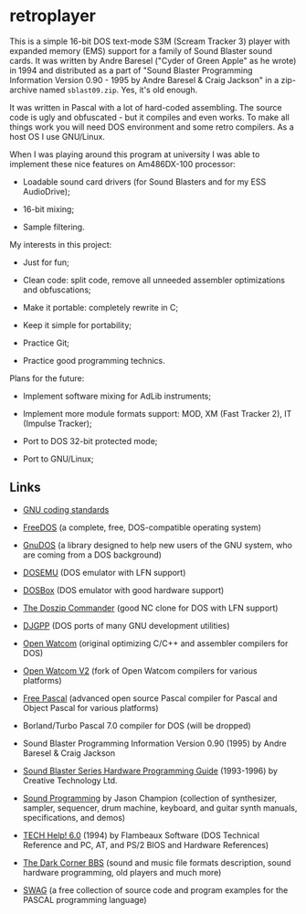 # retroplayer

This is a simple 16-bit DOS text-mode S3M (Scream Tracker 3) player with expanded memory (EMS) support for a family of Sound Blaster sound cards. It was written by Andre Baresel ("Cyder of Green Apple" as he wrote) in 1994 and distributed as a part of "Sound Blaster Programming Information Version 0.90 - 1995 by Andre Baresel & Craig Jackson" in a zip-archive named `sblast09.zip`. Yes, it's old enough.

It was written in Pascal with a lot of hard-coded assembling. The source code is ugly and obfuscated - but it compiles and even works. To make all things work you will need DOS environment and some retro compilers. As a host OS I use GNU/Linux.

When I was playing around this program at university I was able to implement these nice features on Am486DX-100 processor:

* Loadable sound card drivers (for Sound Blasters and for my ESS AudioDrive);

* 16-bit mixing;

* Sample filtering.

My interests in this project:

* Just for fun;

* Clean code: split code, remove all unneeded assembler optimizations and obfuscations;

* Make it portable: completely rewrite in C;

* Keep it simple for portability;

* Practice Git;

* Practice good programming technics.

Plans for the future:

* Implement software mixing for AdLib instruments;

* Implement more module formats support: MOD, XM (Fast Tracker 2), IT (Impulse Tracker);

* Port to DOS 32-bit protected mode;

* Port to GNU/Linux;

## Links

* [GNU coding standards](https://www.gnu.org/prep/standards/)

* [FreeDOS](http://www.freedos.org/) (a complete, free, DOS-compatible operating system)

* [GnuDOS](https://www.gnu.org/software/gnudos/) (a library designed to help new users of the GNU system, who are coming from a DOS background)

* [DOSEMU](http://www.dosemu.org/) (DOS emulator with LFN support)

* [DOSBox](http://www.dosbox.com/) (DOS emulator with good hardware support)

* [The Doszip Commander](https://sourceforge.net/projects/doszip/) (good NC clone for DOS with LFN support)

* [DJGPP](http://www.delorie.com/djgpp/) (DOS ports of many GNU development utilities)

* [Open Watcom](http://www.openwatcom.org/) (original optimizing C/C++ and assembler compilers for DOS)

* [Open Watcom V2](https://github.com/open-watcom) (fork of Open Watcom compilers for various platforms)

* [Free Pascal](http://freepascal.org/) (advanced open source Pascal compiler for Pascal and Object Pascal for various platforms)

* Borland/Turbo Pascal 7.0 compiler for DOS (will be dropped)

* Sound Blaster Programming Information Version 0.90 (1995) by Andre Baresel & Craig Jackson

* [Sound Blaster Series Hardware Programming Guide](https://pdos.csail.mit.edu/6.828/2008/readings/hardware/SoundBlaster.pdf) (1993-1996) by Creative Technology Ltd.

* [Sound Programming](https://soundprogramming.net/) by Jason Champion (collection of synthesizer, sampler, sequencer, drum machine, keyboard, and guitar synth manuals, specifications, and demos)

* [TECH Help! 6.0](http://www.techhelpmanual.com/) (1994) by Flambeaux Software (DOS Technical Reference and PC, AT, and PS/2 BIOS and Hardware References)

* [The Dark Corner BBS](http://www.dcee.net/) (sound and music file formats description, sound hardware programming, old players and much more)

* [SWAG](http://www.retroarchive.org/swag/) (a free collection of source code and program examples for the PASCAL programming language)
